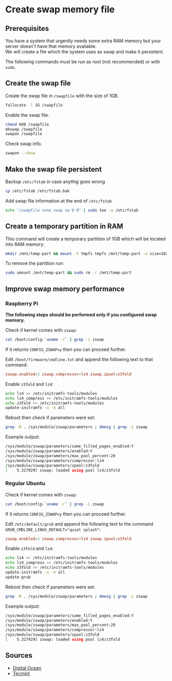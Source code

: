 # Create swap memory file

## Prerequisites

You have a system that urgently needs some extra RAM memory but your server doesn't have that memory available.  
We will create a file which the system uses as swap and make it persistent.

The following commands must be run as root (not recommended) or with ```sudo```.

## Create the swap file

Create the swap file in ```/swapfile``` with the size of 1GB.

```bash
fallocate -l 1G /swapfile
```

Enable the swap file.

```bash
chmod 600 /swapfile
mkswap /swapfile
swapon /swapfile
```

Check swap info.

```bash
swapon --show
```

## Make the swap file persistent

Backup ```/etc/fstab``` in case anythig goes wrong

```bash
cp /etc/fstab /etc/fstab.bak
```

Add swap file information at the end of ```/etc/fstab```

```bash
echo "/swapfile none swap sw 0 0" | sudo tee -a /etc/fstab
```

## Create a temporary partition in RAM

This command will create a temporary partition of 1GB which will be located into RAM memory:

```bash
mkdir /mnt/temp-part && mount -t tmpfs tmpfs /mnt/temp-part -o size=1024m
```

To remove the partition run:

```bash
sudo umount /mnt/temp-part && sudo rm -r /mnt/temp-part
```

## Improve swap memory performance

### Raspberry Pi

**The following steps should be performed only if you configured swap memory.**

Check if kernel comes with ```zswap```:

```bash
cat /boot/config-`uname -r` | grep -i zswap
```

If it returns ```CONFIG_ZSWAP=y``` then you can proceed further.

Edit ```/boot/firmware/cmdline.txt``` and append the following text to that command:

```conf
zswap.enabled=1 zswap.compressor=lz4 zswap.zpool=z3fold
```

Enable ```z3fold``` and ```lz4```:

```bash
echo lz4 >> /etc/initramfs-tools/modules
echo lz4_compress >> /etc/initramfs-tools/modules
echo z3fold >> /etc/initramfs-tools/modules
update-initramfs -u -k all
```

Reboot then check if parameters were set:

```bash
grep -R . /sys/module/zswap/parameters ; dmesg | grep -i zswap
```

Example output:

```bash
/sys/module/zswap/parameters/same_filled_pages_enabled:Y
/sys/module/zswap/parameters/enabled:Y
/sys/module/zswap/parameters/max_pool_percent:20
/sys/module/zswap/parameters/compressor:lz4
/sys/module/zswap/parameters/zpool:z3fold
[    5.327929] zswap: loaded using pool lz4/z3fold
```

### Regular Ubuntu

Check if kernel comes with ```zswap```:

```bash
cat /boot/config-`uname -r` | grep -i zswap
```

If it returns ```CONFIG_ZSWAP=y``` then you can proceed further.

Edit ```/etc/default/grub``` and append the following text to the command ```GRUB_CMDLINE_LINUX_DEFAULT="quiet splash"```:

```conf
zswap.enabled=1 zswap.compressor=lz4 zswap.zpool=z3fold
```

Enable ```z3fold``` and ```lz4```:

```bash
echo lz4 >> /etc/initramfs-tools/modules
echo lz4_compress >> /etc/initramfs-tools/modules
echo z3fold >> /etc/initramfs-tools/modules
update-initramfs -u -k all
update-grub
```

Reboot then check if parameters were set:

```bash
grep -R . /sys/module/zswap/parameters ; dmesg | grep -i zswap
```

Example output:

```bash
/sys/module/zswap/parameters/same_filled_pages_enabled:Y
/sys/module/zswap/parameters/enabled:Y
/sys/module/zswap/parameters/max_pool_percent:20
/sys/module/zswap/parameters/compressor:lz4
/sys/module/zswap/parameters/zpool:z3fold
[    5.327929] zswap: loaded using pool lz4/z3fold
```

## Sources

* [Digital Ocean](https://www.digitalocean.com/community/tutorials/how-to-add-swap-space-on-ubuntu-20-04)
* [Tecmint](https://www.tecmint.com/add-swap-space-on-ubuntu/)
